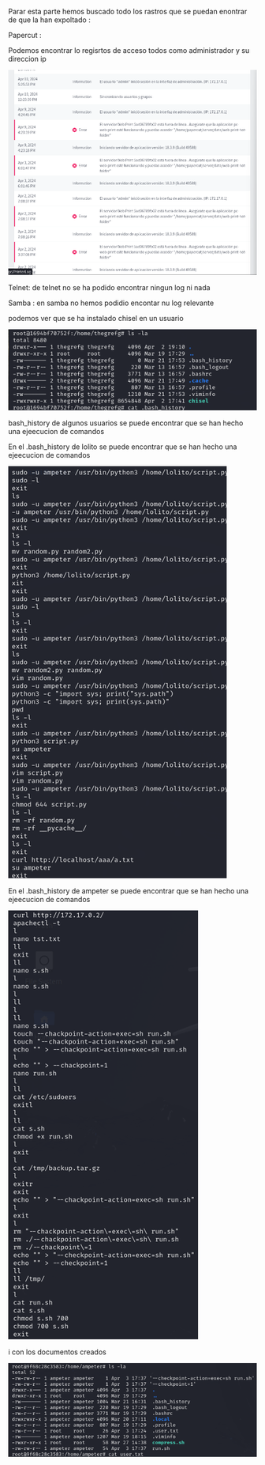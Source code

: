 Parar esta parte hemos buscado todo los rastros que se puedan enontrar de que la han expoltado :

Papercut : 

Podemos encontrar lo regisrtos de acceso todos como administrador  y su direccion ip 

![alt text](image-2.png)

Telnet: de telnet no se ha podido encontrar ningun log ni nada

Samba : en samba no hemos podidio encontar nu log relevante

podemos ver que se ha instalado chisel en un usuario

![alt text](image-1.png)

bash_history de algunos usuarios se puede encontrar que se han hecho una ejeecucion de comandos

En el .bash_history de lolito se puede encontrar que se han hecho una ejeecucion de comandos

![alt text](image-3.png)

En el .bash_history de ampeter se puede encontrar que se han hecho una ejeecucion de comandos

![alt text](image-4.png)

 i con los documentos creados

 ![alt text](image-5.png)
